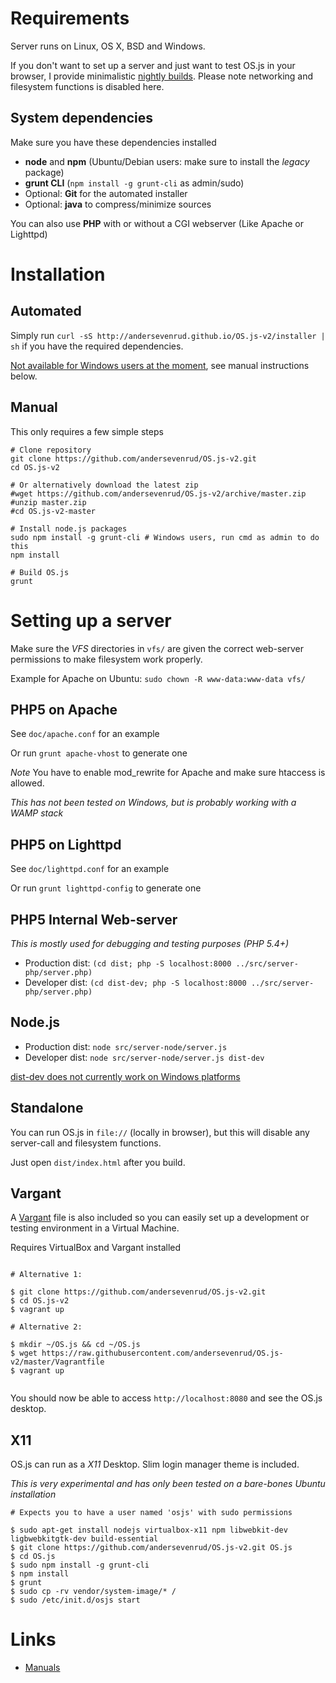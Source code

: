 # Requirements
Server runs on Linux, OS X, BSD and Windows.

If you don't want to set up a server and just want to test OS.js in your browser, 
I provide minimalistic [nightly builds](http://andersevenrud.github.io/OS.js-v2-nightly.zip). 
Please note networking and filesystem functions is disabled here.

## System dependencies

Make sure you have these dependencies installed

* **node** and **npm** (Ubuntu/Debian users: make sure to install the *legacy* package)
* **grunt CLI** (`npm install -g grunt-cli` as admin/sudo)
* Optional: **Git** for the automated installer
* Optional: **java** to compress/minimize sources

You can also use **PHP** with or without a CGI webserver (Like Apache or Lighttpd)

# Installation

## Automated

Simply run `curl -sS http://andersevenrud.github.io/OS.js-v2/installer | sh` if you have the required dependencies.

[Not available for Windows users at the moment](https://github.com/andersevenrud/OS.js-v2/issues/94), see manual instructions below.

## Manual

This only requires a few simple steps

```shell
# Clone repository
git clone https://github.com/andersevenrud/OS.js-v2.git
cd OS.js-v2

# Or alternatively download the latest zip
#wget https://github.com/andersevenrud/OS.js-v2/archive/master.zip
#unzip master.zip
#cd OS.js-v2-master

# Install node.js packages
sudo npm install -g grunt-cli # Windows users, run cmd as admin to do this
npm install

# Build OS.js
grunt
```

# Setting up a server

Make sure the _VFS_ directories in `vfs/` are given the correct web-server permissions to make filesystem work properly.

Example for Apache on Ubuntu: `sudo chown -R www-data:www-data vfs/`

## PHP5 on Apache

See `doc/apache.conf` for an example

Or run `grunt apache-vhost` to generate one

*Note* You have to enable mod_rewrite for Apache and make sure htaccess is allowed.

*This has not been tested on Windows, but is probably working with a WAMP stack*

## PHP5 on Lighttpd

See `doc/lighttpd.conf` for an example

Or run `grunt lighttpd-config` to generate one

## PHP5 Internal Web-server
*This is mostly used for debugging and testing purposes (PHP 5.4+)*

* Production dist: `(cd dist; php -S localhost:8000 ../src/server-php/server.php)`
* Developer dist: `(cd dist-dev; php -S localhost:8000 ../src/server-php/server.php)`

## Node.js

* Production dist: `node src/server-node/server.js`
* Developer dist: `node src/server-node/server.js dist-dev`

[dist-dev does not currently work on Windows platforms](https://github.com/andersevenrud/OS.js-v2/issues/94)

## Standalone

You can run OS.js in `file://` (locally in browser), but this will disable any server-call and filesystem functions.

Just open `dist/index.html` after you build.

## Vargant

A [Vargant](https://www.vagrantup.com/) file is also included so you can easily set up a development or testing environment in a Virtual Machine.

Requires VirtualBox and Vargant installed

```

# Alternative 1:

$ git clone https://github.com/andersevenrud/OS.js-v2.git
$ cd OS.js-v2
$ vagrant up

# Alternative 2:

$ mkdir ~/OS.js && cd ~/OS.js
$ wget https://raw.githubusercontent.com/andersevenrud/OS.js-v2/master/Vagrantfile
$ vagrant up


```

You should now be able to access `http://localhost:8080` and see the OS.js desktop.

## X11

OS.js can run as a *X11* Desktop. Slim login manager theme is included.

*This is very experimental and has only been tested on a bare-bones Ubuntu installation*

```
# Expects you to have a user named 'osjs' with sudo permissions

$ sudo apt-get install nodejs virtualbox-x11 npm libwebkit-dev ligbwebkitgtk-dev build-essential
$ git clone https://github.com/andersevenrud/OS.js-v2.git OS.js
$ cd OS.js
$ sudo npm install -g grunt-cli
$ npm install
$ grunt
$ sudo cp -rv vendor/system-image/* /
$ sudo /etc/init.d/osjs start
```

# Links

* [Manuals](http://osjs-homepage.local/OS.js-v2/doc/manuals/)

